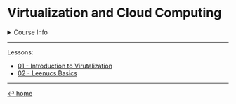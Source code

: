 # Virtualization and Cloud Computing

<details>
	<summary>Course Info</summary>
	<blockquote>
		Teacher: Enrico Russo<br>
		First semester (Sept. 2022)<br>
		6 cfu
	</blockquote>
</details>

---

Lessons:
- [01 - Introduction to Virutalization](01%20-%20Introduction%20to%20Virtualization)
- [02 - Leenucs Basics](02%20-%20Linux%20Basics)

---
[↩ home](/README.md)
